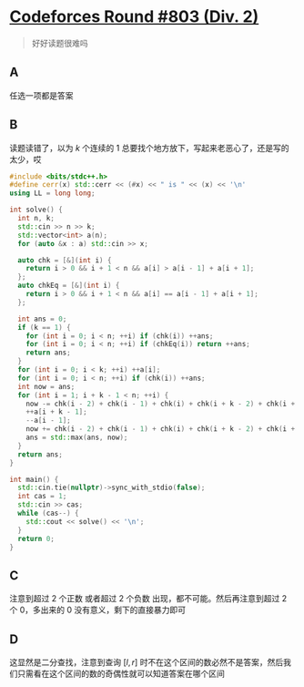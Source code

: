# [Codeforces Round #803 (Div. 2)](https://codeforces.com/contest/1698)

> 好好读题很难吗

## A

任选一项都是答案

## B

读题读错了，以为 $k$ 个连续的 1 总要找个地方放下，写起来老恶心了，还是写的太少，哎

``` cpp
#include <bits/stdc++.h>
#define cerr(x) std::cerr << (#x) << " is " << (x) << '\n'
using LL = long long;

int solve() {
  int n, k;
  std::cin >> n >> k;
  std::vector<int> a(n);
  for (auto &x : a) std::cin >> x;

  auto chk = [&](int i) {
    return i > 0 && i + 1 < n && a[i] > a[i - 1] + a[i + 1];
  };
  auto chkEq = [&](int i) {
    return i > 0 && i + 1 < n && a[i] == a[i - 1] + a[i + 1];
  };

  int ans = 0;
  if (k == 1) {
    for (int i = 0; i < n; ++i) if (chk(i)) ++ans;
    for (int i = 0; i < n; ++i) if (chkEq(i)) return ++ans;
    return ans;
  }
  for (int i = 0; i < k; ++i) ++a[i];
  for (int i = 0; i < n; ++i) if (chk(i)) ++ans;
  int now = ans;
  for (int i = 1; i + k - 1 < n; ++i) {
    now -= chk(i - 2) + chk(i - 1) + chk(i) + chk(i + k - 2) + chk(i + k - 1) + chk(i + k);
    ++a[i + k - 1];
    --a[i - 1];
    now += chk(i - 2) + chk(i - 1) + chk(i) + chk(i + k - 2) + chk(i + k - 1) + chk(i + k);
    ans = std::max(ans, now);
  }
  return ans;
}

int main() {
  std::cin.tie(nullptr)->sync_with_stdio(false);
  int cas = 1;
  std::cin >> cas;
  while (cas--) {
    std::cout << solve() << '\n';
  }
  return 0;
}
```

## C

注意到超过 2 个正数 或者超过 2 个负数 出现，都不可能。然后再注意到超过 2 个 0，多出来的 0 没有意义，剩下的直接暴力即可

## D

这显然是二分查找，注意到查询 $[l, r]$ 时不在这个区间的数必然不是答案，然后我们只需看在这个区间的数的奇偶性就可以知道答案在哪个区间

